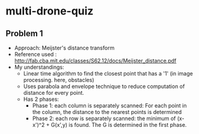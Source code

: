 # multi-drone-quiz

## Problem 1
 - Approach: Meijster's distance transform
 - Reference used : http://fab.cba.mit.edu/classes/S62.12/docs/Meijster_distance.pdf
 - My understandings:
   - Linear time algorithm to find the closest point that has a '1' (in image processing. here, obstacles)
   - Uses parabola and envelope technique to reduce computation of distance for every point.
   - Has 2 phases: 
       - Phase 1: each column is separately scanned: For each point in the column, the distance to the nearest points is determined
       - Phase 2: each row is separately scanned: the minimum of (x-x')^2 + G(x',y) is found. The G is determined in the first phase.
